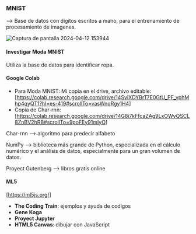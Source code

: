 ### __MNIST__ 
--> Base de datos con digitos escritos a mano, para el entrenamiento de procesamiento de imagenes.

![Captura de pantalla 2024-04-12 153944](https://github.com/abo1934/audiv027-2024-1/assets/163590911/8c2ff5f7-50fa-4848-8d89-b062069d448c)

#### Investigar Moda MNIST
Utiliza la base de datos para identificar ropa.

#### Google Colab 

* Para Moda MNIST: Mi copia en el drive, archivo editable: [https://colab.research.google.com/drive/14SyIXDYBrT7E0GtU_PF_vphMhp4qyQT1?hl=es-419#scrollTo=vasWnqRgy1H4]
* Copia de Char-rnn: [https://colab.research.google.com/drive/14G8i7kFfcaZAg9LxOWyQSCL8ZnBV2hRB#scrollTo=9poFEy91mIyO]


Char-rnn --> algoritmo para predecir alfabeto

NumPy --> biblioteca más grande de Python, especializada en el cálculo numérico y el análisis de datos, especialmente para un gran volumen de datos.

Proyect Gutenberg --> libros gratis online

#### ML5 
[https://ml5js.org/]
* __The Coding Train__: ejemplos y ayuda de codigos
*  __Gene Koga__ 
*  __Proyect Jupyter__
*  __HTML5 Canvas__: dibujar con JavaScript 

